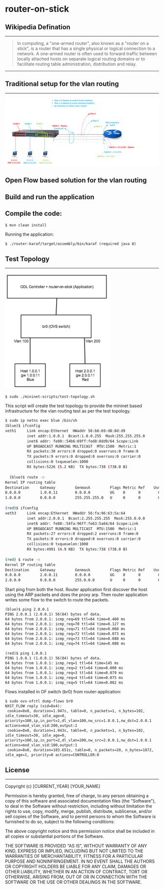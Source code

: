 # router-on-stick

## Wikipedia Defination
---
> In computing, a "one-armed router", also known as a "router on a stick", is a router that has a single physical or logical connection to a network. A one-armed router is often used to forward traffic between locally attached hosts on separate logical routing domains or to facilitate routing table administration, distribution and relay.

---

## Traditional setup for the vlan routing
---
![alt text](https://github.com/subh007/router-on-stick/blob/master/diagram/router-on-stick.png)

## Open Flow based solution for the vlan routing


## Build and run the application

Compile the code:
---
```shell
$ mvn clean install
```

Running the application:

```shell
$ ./router-karaf/target/assembly/bin/karaf (required java 8)
```

## Test Topology
---
![alt text](https://github.com/subh007/router-on-stick/blob/master/diagram/test-topology.png)

```shell
$ sudo ./mininet-scripts/test-topology.sh
```

This script will create the test topology to provide the mininet based infrastructure for the vlan routing test as per the test topology.

```sh
$ sudo ip netns exec blue /bin/sh
(blue)$ ifconfig
veth1     Link encap:Ethernet  HWaddr 56:b6:69:d8:8d:d9
          inet addr:1.0.0.1  Bcast:1.0.0.255  Mask:255.255.255.0
          inet6 addr: fe80::54b6:69ff:fed8:8dd9/64 Scope:Link
          UP BROADCAST RUNNING MULTICAST  MTU:1500  Metric:1
          RX packets:30 errors:0 dropped:0 overruns:0 frame:0
          TX packets:9 errors:0 dropped:0 overruns:0 carrier:0
          collisions:0 txqueuelen:1000
          RX bytes:5226 (5.2 KB)  TX bytes:738 (738.0 B)
          
  (blue)$ route -n
Kernel IP routing table
Destination     Gateway         Genmask         Flags Metric Ref    Use Iface
0.0.0.0         1.0.0.11        0.0.0.0         UG    0      0        0 veth1
1.0.0.0         0.0.0.0         255.255.255.0   U     0      0        0 veth1

(red)$ ifconfig
veth3     Link encap:Ethernet  HWaddr 56:fa:96:63:5a:64
          inet addr:2.0.0.1  Bcast:2.255.255.255  Mask:255.0.0.0
          inet6 addr: fe80::54fa:96ff:fe63:5a64/64 Scope:Link
          UP BROADCAST RUNNING MULTICAST  MTU:1500  Metric:1
          RX packets:27 errors:0 dropped:2 overruns:0 frame:0
          TX packets:9 errors:0 dropped:0 overruns:0 carrier:0
          collisions:0 txqueuelen:1000
          RX bytes:4991 (4.9 KB)  TX bytes:738 (738.0 B)

(red) $ route -n
Kernel IP routing table
Destination     Gateway         Genmask         Flags Metric Ref    Use Iface
0.0.0.0         2.0.0.11        0.0.0.0         UG    0      0        0 veth3
2.0.0.0         0.0.0.0         255.0.0.0       U     0      0        0 veth3
```

Start ping from both the host. Router application first discover the host using the ARP packets and does the proxy arp. Then router application writes some flow to the switch to route the packets.

```shell
(blue)$ ping 2.0.0.1
PING 2.0.0.1 (2.0.0.1) 56(84) bytes of data.
64 bytes from 2.0.0.1: icmp_req=69 ttl=64 time=0.460 ms
64 bytes from 2.0.0.1: icmp_req=70 ttl=64 time=0.127 ms
64 bytes from 2.0.0.1: icmp_req=71 ttl=64 time=0.068 ms
64 bytes from 2.0.0.1: icmp_req=72 ttl=64 time=0.073 ms
64 bytes from 2.0.0.1: icmp_req=73 ttl=64 time=0.088 ms
64 bytes from 2.0.0.1: icmp_req=74 ttl=64 time=0.088 ms

(red)$ ping 1.0.0.1
PING 1.0.0.1 (1.0.0.1) 56(84) bytes of data.
64 bytes from 1.0.0.1: icmp_req=1 ttl=64 time=145 ms
64 bytes from 1.0.0.1: icmp_req=2 ttl=64 time=0.000 ms
64 bytes from 1.0.0.1: icmp_req=3 ttl=64 time=0.079 ms
64 bytes from 1.0.0.1: icmp_req=4 ttl=64 time=0.075 ms
64 bytes from 1.0.0.1: icmp_req=5 ttl=64 time=0.082 ms
```
Flows installed in OF switch (br0) from router-application:

```shell
$ sudo ovs-ofctl dump-flows br0
NXST_FLOW reply (xid=0x4):
 cookie=0x0, duration=1.947s, table=0, n_packets=1, n_bytes=102, idle_timeout=30, idle_age=0, priority=100,ip,in_port=1,dl_vlan=100,nw_src=1.0.0.1,nw_dst=2.0.0.1 actions=mod_vlan_vid:200,output:2
 cookie=0x0, duration=1.943s, table=0, n_packets=1, n_bytes=102, idle_timeout=30, idle_age=0, priority=100,ip,in_port=2,dl_vlan=200,nw_src=2.0.0.1,nw_dst=1.0.0.1 actions=mod_vlan_vid:100,output:1
 cookie=0x0, duration=103.651s, table=0, n_packets=20, n_bytes=1872, idle_age=1, priority=0 actions=CONTROLLER:0
```

## License
---
Copyright (c) [CURRENT_YEAR] [YOUR_NAME]

Permission is hereby granted, free of charge, to any person obtaining a copy of this software and associated documentation files (the "Software"), to deal in the Software without restriction, including without limitation the rights to use, copy, modify, merge, publish, distribute, sublicense, and/or sell copies of the Software, and to permit persons to whom the Software is furnished to do so, subject to the following conditions:

The above copyright notice and this permission notice shall be included in all copies or substantial portions of the Software.

THE SOFTWARE IS PROVIDED "AS IS", WITHOUT WARRANTY OF ANY KIND, EXPRESS OR IMPLIED, INCLUDING BUT NOT LIMITED TO THE WARRANTIES OF MERCHANTABILITY, FITNESS FOR A PARTICULAR PURPOSE AND NONINFRINGEMENT. IN NO EVENT SHALL THE AUTHORS OR COPYRIGHT HOLDERS BE LIABLE FOR ANY CLAIM, DAMAGES OR OTHER LIABILITY, WHETHER IN AN ACTION OF CONTRACT, TORT OR OTHERWISE, ARISING FROM, OUT OF OR IN CONNECTION WITH THE SOFTWARE OR THE USE OR OTHER DEALINGS IN THE SOFTWARE.


